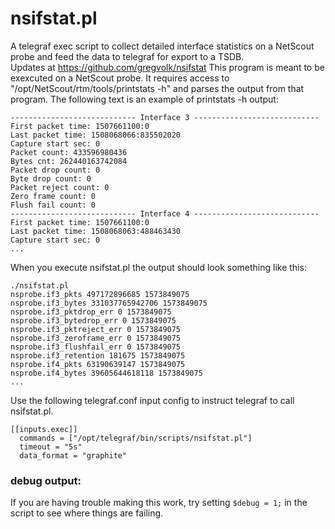 # nsifstat.pl
A telegraf exec script to collect detailed interface statistics
on a NetScout probe and feed the data to telegraf for export to
a TSDB.
<br>
Updates at https://github.com/gregvolk/nsifstat
This program is meant to be exexcuted on a NetScout probe. 
It requires access to "/opt/NetScout/rtm/tools/printstats -h" 
and parses the output from that program. The following text is 
an example of printstats -h output:
<br>
```
---------------------------- Interface 3 ----------------------------
First packet time: 1507661100:0
Last packet time: 1508068066:835502020
Capture start sec: 0
Packet count: 433596980436
Bytes cnt: 262440163742084
Packet drop count: 0
Byte drop count: 0
Packet reject count: 0
Zero frame count: 0
Flush fail count: 0
---------------------------- Interface 4 ----------------------------
First packet time: 1507661100:0
Last packet time: 1508068063:488463430
Capture start sec: 0
...
```

When you execute nsifstat.pl the output should look something like this:
```
./nsifstat.pl 
nsprobe.if3_pkts 497172896685 1573849075
nsprobe.if3_bytes 331037765942706 1573849075
nsprobe.if3_pktdrop_err 0 1573849075
nsprobe.if3_bytedrop_err 0 1573849075
nsprobe.if3_pktreject_err 0 1573849075
nsprobe.if3_zeroframe_err 0 1573849075
nsprobe.if3_flushfail_err 0 1573849075
nsprobe.if3_retention 181675 1573849075
nsprobe.if4_pkts 63190639147 1573849075
nsprobe.if4_bytes 39605644618118 1573849075
...
```

Use the following telegraf.conf input config to instruct telegraf
to call nsifstat.pl.

```
[[inputs.exec]]
  commands = ["/opt/telegraf/bin/scripts/nsifstat.pl"]
  timeout = "5s"
  data_format = "graphite"
```



### debug output:
If you are having trouble making this work, try setting ```$debug = 1;``` in
the script to see where things are failing.
